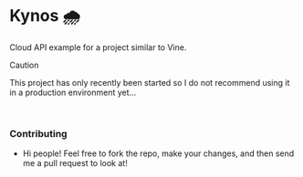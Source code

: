 # Kynos 🌧️
Cloud API example for a project similar to Vine.
<br>

> [!CAUTION]
> This project has only recently been started so I do not recommend using it in a production environment yet...

<br>

### Contributing
* Hi people! Feel free to fork the repo, make your changes, and then send me a pull request to look at!